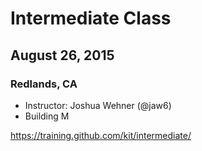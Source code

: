 # Intermediate Class
## August 26, 2015
### Redlands, CA

* Instructor: Joshua Wehner (@jaw6)
* Building M

https://training.github.com/kit/intermediate/
